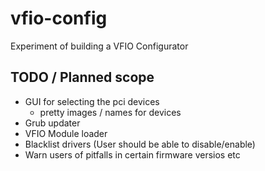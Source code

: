# vfio-config
Experiment of building a VFIO Configurator

## TODO / Planned scope
- GUI for selecting the pci devices
  - pretty images / names for devices
- Grub updater
- VFIO Module loader
- Blacklist drivers (User should be able to disable/enable)
- Warn users of pitfalls in certain firmware versios etc
